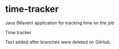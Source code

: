 # time-tracker
Java (Maven) application for tracking time on the job

Time tracker

Text added after branches were deleted on GitHub.

